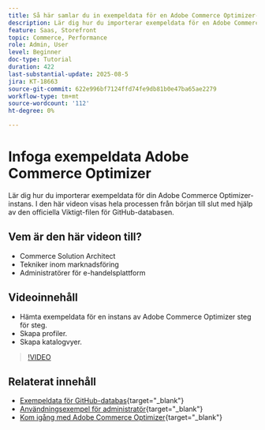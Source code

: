 ```yaml
---
title: Så här samlar du in exempeldata för en Adobe Commerce Optimizer-instans
description: Lär dig hur du importerar exempeldata för en Adobe Commerce Optimizer-instans.
feature: Saas, Storefront
topic: Commerce, Performance
role: Admin, User
level: Beginner
doc-type: Tutorial
duration: 422
last-substantial-update: 2025-08-5
jira: KT-18663
source-git-commit: 622e996bf7124ffd74fe9db81b0e47ba65ae2279
workflow-type: tm+mt
source-wordcount: '112'
ht-degree: 0%

---
```


# Infoga exempeldata Adobe Commerce Optimizer

Lär dig hur du importerar exempeldata för din Adobe Commerce Optimizer-instans. I den här videon visas hela processen från början till slut med hjälp av den officiella Viktigt-filen för GitHub-databasen.

## Vem är den här videon till?

* Commerce Solution Architect
* Tekniker inom marknadsföring
* Administratörer för e-handelsplattform

## Videoinnehåll

* Hämta exempeldata för en instans av Adobe Commerce Optimizer steg för steg.
* Skapa profiler.
* Skapa katalogvyer.

>[!VIDEO](https://video.tv.adobe.com/v/3470472?learn=on&enablevpops)

## Relaterat innehåll

* [Exempeldata för GitHub-databas](https://github.com/adobe-commerce/aco-sample-catalog-data-ingestion){target="_blank"}
* [Användningsexempel för administratör](https://experienceleague.adobe.com/en/docs/commerce/optimizer/use-case/admin-use-case){target="_blank"}
* [Kom igång med Adobe Commerce Optimizer](https://experienceleague.adobe.com/en/docs/commerce/optimizer/get-started){target="_blank"}
